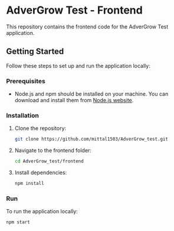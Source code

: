 # AdverGrow Test - Frontend

This repository contains the frontend code for the AdverGrow Test application.

## Getting Started

Follow these steps to set up and run the application locally:

### Prerequisites

- Node.js and npm should be installed on your machine. You can download and install them from [Node.js website](https://nodejs.org/).

### Installation

1. Clone the repository:
    ```bash
    git clone https://github.com/mittal1503/AdverGrow_test.git
    ```

2. Navigate to the frontend folder:
    ```bash
    cd AdverGrow_test/frontend
    ```

3. Install dependencies:
    ```bash
    npm install
    ```

### Run

To run the application locally:

```bash
npm start
